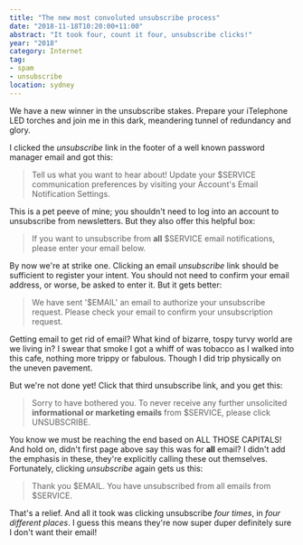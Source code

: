 ```yaml
---
title: "The new most convoluted unsubscribe process"
date: "2018-11-18T10:20:00+11:00"
abstract: "It took four, count it four, unsubscribe clicks!"
year: "2018"
category: Internet
tag:
- spam
- unsubscribe
location: sydney
---
```

We have a new winner in the unsubscribe stakes. Prepare your iTelephone LED torches and join me in this dark, meandering tunnel of redundancy and glory.

I clicked the *unsubscribe* link in the footer of a well known password manager email and got this:

> Tell us what you want to hear about! Update your $SERVICE communication preferences by visiting your Account's Email Notification Settings.

This is a pet peeve of mine; you shouldn't need to log into an account to unsubscribe from newsletters. But they also offer this helpful box:

> If you want to unsubscribe from **all** $SERVICE email notifications, please enter your email below.

By now we're at strike one. Clicking an email *unsubscribe* link should be sufficient to register your intent. You should not need to confirm your email address, or worse, be asked to enter it. But it gets better:

> We have sent '$EMAIL' an email to authorize your unsubscribe request. Please check your email to confirm your unsubscription request.

Getting email to get rid of email? What kind of bizarre, tospy turvy world are we living in? I swear that smoke I got a whiff of was tobacco as I walked into this cafe, nothing more trippy or fabulous. Though I did trip physically on the uneven pavement.

But we're not done yet! Click that third unsubscribe link, and you get this:

> Sorry to have bothered you. To never receive any further unsolicited **informational or marketing emails** from $SERVICE, please click UNSUBSCRIBE.

You know we must be reaching the end based on ALL THOSE CAPITALS! And hold on, didn't first page above say this was for **all** email? I didn't add the emphasis in these, they're explicitly calling these out themselves. Fortunately, clicking *unsubscribe* again gets us this:

> Thank you $EMAIL. You have unsubscribed from all emails from $SERVICE.

That's a relief. And all it took was clicking unsubscribe *four times*, in *four different places*. I guess this means they're now super duper definitely sure I don't want their email!


